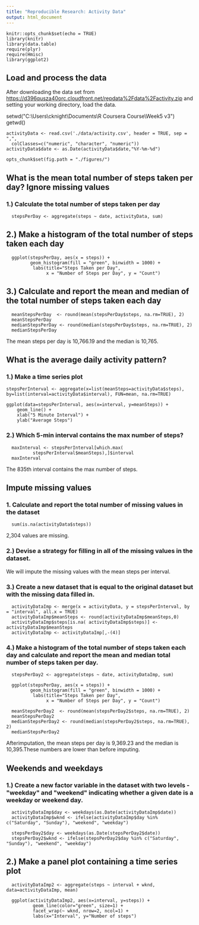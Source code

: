 ```yaml
---
title: "Reproducible Research: Activity Data"
output: html_document
---
```


```{r setup, include=FALSE}
knitr::opts_chunk$set(echo = TRUE)
library(knitr)
library(data.table)
require(plyr)
require(Hmisc)
library(ggplot2)
```


## Load and process the data

After downloading the data set from https://d396qusza40orc.cloudfront.net/repdata%2Fdata%2Factivity.zip and setting your working directory, load the data.

setwd("C:\\Users\\cknight\\Documents\\R Coursera Course\\Week5 v3")
getwd()

```{r}
activityData <- read.csv('./data/activity.csv', header = TRUE, sep = ",",
  colClasses=c("numeric", "character", "numeric"))
activityData$date <- as.Date(activityData$date,"%Y-%m-%d")
```

```{r opts, echo = FALSE}
opts_chunk$set(fig.path = "./figures/")
```


## What is the mean total number of steps taken per day? Ignore missing values

### 1.) Calculate the total number of steps taken per day
```{r}
  stepsPerDay <- aggregate(steps ~ date, activityData, sum)
```

## 2.) Make a histogram of the total number of steps taken each day
```{r, ggplot, echo=T}
  ggplot(stepsPerDay, aes(x = steps)) + 
         geom_histogram(fill = "green", binwidth = 1000) + 
          labs(title="Steps Taken per Day", 
               x = "Number of Steps per Day", y = "Count")
```

## 3.) Calculate and report the mean and median of the total number of steps taken each day

```{r}
  meanStepsPerDay  <- round(mean(stepsPerDay$steps, na.rm=TRUE), 2)
  meanStepsPerDay
  medianStepsPerDay <- round(median(stepsPerDay$steps, na.rm=TRUE), 2)
  medianStepsPerDay
```
The mean steps per day is 10,766.19 and the median is 10,765.


## What is the average daily activity pattern?

### 1.) Make a time series plot




```{r, echo=T}
stepsPerInterval <- aggregate(x=list(meanSteps=activityData$steps), by=list(interval=activityData$interval), FUN=mean, na.rm=TRUE)

ggplot(data=stepsPerInterval, aes(x=interval, y=meanSteps)) +
    geom_line() +
    xlab("5 Minute Interval") +
    ylab("Average Steps")
```


### 2.) Which 5-min interval contains the max number of steps?

```{r}
  maxInterval <- stepsPerInterval[which.max(  
          stepsPerInterval$meanSteps),]$interval
  maxInterval
```
The 835th interval contains the max number of steps.


## Impute missing values

### 1. Calculate and report the total number of missing values in the dataset

```{r}
  sum(is.na(activityData$steps))  
```
2,304 values are missing.

### 2.) Devise a strategy for filling in all of the missing values in the dataset.

We will impute the missing values with the mean steps per interval.


### 3.) Create a new dataset that is equal to the original dataset but with the missing data filled in.

```{r}
  activityDataImp <- merge(x = activityData, y = stepsPerInterval, by = "interval", all.x = TRUE)
  activityDataImp$meanSteps <- round(activityDataImp$meanSteps,0)
  activityDataImp$steps[is.na( activityDataImp$steps)] <-  activityDataImp$meanSteps
  activityDataImp <- activityDataImp[,-(4)]
```


### 4.) Make a histogram of the total number of steps taken each day and calculate and report the mean and median total number of steps taken per day.

```{r, echo=T}
  stepsPerDay2 <- aggregate(steps ~ date, activityDataImp, sum)

  ggplot(stepsPerDay, aes(x = steps)) + 
         geom_histogram(fill = "green", binwidth = 1000) + 
          labs(title="Steps Taken per Day", 
               x = "Number of Steps per Day", y = "Count")

  meanStepsPerDay2  <- round(mean(stepsPerDay2$steps, na.rm=TRUE), 2)
  meanStepsPerDay2
  medianStepsPerDay2 <- round(median(stepsPerDay2$steps, na.rm=TRUE), 2)
  medianStepsPerDay2
```

Afterimputation, the mean steps per day is 9,369.23 and the median is 10,395.These numbers are lower than before imputing.


## Weekends and weekdays

### 1.) Create a new factor variable in the dataset with two levels - "weekday" and "weekend" indicating whether a given date is a weekday or weekend day.

```{r}
  activityDataImp$day <- weekdays(as.Date(activityDataImp$date))
  activityDataImp$wknd <- ifelse(activityDataImp$day %in% c("Saturday", "Sunday"), "weekend", "weekday")
  
  stepsPerDay2$day <- weekdays(as.Date(stepsPerDay2$date))
  stepsPerDay2$wknd <- ifelse(stepsPerDay2$day %in% c("Saturday", "Sunday"), "weekend", "weekday")
```

## 2.) Make a panel plot containing a time series plot 

```{r, echo=T}
  activityDataImp2 <- aggregate(steps ~ interval + wknd, data=activityDataImp, mean)
  
  ggplot(activityDataImp2, aes(x=interval, y=steps)) + 
          geom_line(color="green", size=1) + 
          facet_wrap(~ wknd, nrow=2, ncol=1) +
          labs(x="Interval", y="Number of steps")
```